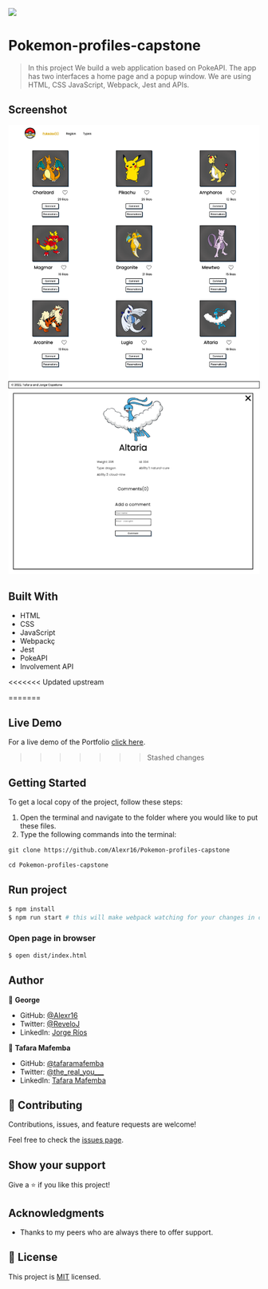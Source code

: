 ![](https://img.shields.io/badge/Microverse-blueviolet)

# Pokemon-profiles-capstone

> In this project We build a web application based on PokeAPI. The app has two interfaces a home page and a popup window. We are using HTML, CSS JavaScript, Webpack, Jest and APIs.

## Screenshot

<img src="./homePage.png">
<img src="./popUP.png">

## Built With

- HTML
- CSS
- JavaScript
- Webpackç
- Jest
- PokeAPI
- Involvement API

<<<<<<< Updated upstream
<!-- ## Live Demo
For a live demo of the Portfolio [click here](https://Alexr16.github.io/Pokemon-profiles-capstone/). -->
=======
## Live Demo

For a live demo of the Portfolio [click here](https://Alexr16.github.io/Pokemon-profiles-capstone/).
>>>>>>> Stashed changes

## Getting Started

To get a local copy of the project, follow these steps: 
1. Open the terminal and navigate to the folder where you would like to put these files.
2. Type the following commands into the terminal: 
 ```
 git clone https://github.com/Alexr16/Pokemon-profiles-capstone
 ```
 ```
 cd Pokemon-profiles-capstone
 ```
 
## Run project

```bash
$ npm install
$ npm run start # this will make webpack watching for your changes in code
```

### Open page in browser

```bash
$ open dist/index.html
```

## Author

👤 **George**

- GitHub: [@Alexr16](https://github.com/Alexr16)
- Twitter: [@ReveloJ](https://twitter.com/ReveloJ)
- LinkedIn: [Jorge Ríos](https://www.linkedin.com/in/jorge-r%C3%ADos-3b33ab22b)

👤 **Tafara Mafemba**

- GitHub: [@tafaramafemba](https://github.com/tafaramafemba)
- Twitter: [@the_real_you___](https://twitter.com/the_real_you___)
- LinkedIn: [Tafara Mafemba](https://www.linkedin.com/in/tafara-mafemba-4b82a0156/)

## 🤝 Contributing

Contributions, issues, and feature requests are welcome!

Feel free to check the [issues page](https://github.com/Alexr16/Pokemon-profiles-capstone/issues).

## Show your support

Give a ⭐️ if you like this project!

## Acknowledgments

- Thanks to my peers who are always there to offer support. 

## 📝 License

This project is [MIT](./LICENSE) licensed.
